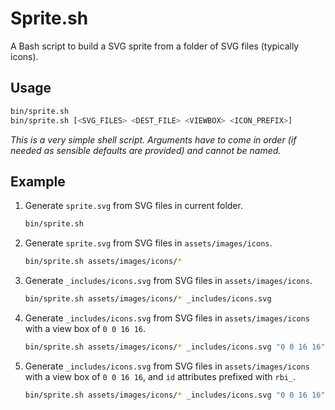 # Sprite.sh

A Bash script to build a SVG sprite from a folder of SVG files (typically icons).

## Usage

```sh
bin/sprite.sh 
bin/sprite.sh [<SVG_FILES> <DEST_FILE> <VIEWBOX> <ICON_PREFIX>]
```

*This is a very simple shell script. Arguments have to come in order (if needed as sensible defaults are provided) and cannot be named.*

## Example

1. Generate `sprite.svg` from SVG files in current folder.

    ```sh
    bin/sprite.sh
    ```

2. Generate `sprite.svg` from SVG files in `assets/images/icons`.

    ```sh
    bin/sprite.sh assets/images/icons/*
    ```

3. Generate `_includes/icons.svg` from SVG files in `assets/images/icons`.

    ```sh
    bin/sprite.sh assets/images/icons/* _includes/icons.svg
    ```

4. Generate `_includes/icons.svg` from SVG files in `assets/images/icons` with a view box of `0 0 16 16`.

    ```sh
    bin/sprite.sh assets/images/icons/* _includes/icons.svg "0 0 16 16"
    ```

5. Generate `_includes/icons.svg` from SVG files in `assets/images/icons` with a view box of `0 0 16 16`, and `id` attributes prefixed with `rbi_`.

    ```sh
    bin/sprite.sh assets/images/icons/* _includes/icons.svg "0 0 16 16" "rbi_"
    ```
